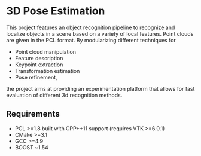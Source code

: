 # 3D Pose Estimation
This project features an object recognition pipeline to recognize and localize objects in a scene based on a variety of local features. Point clouds are given in the PCL format. By modularizing different techniques for

* Point cloud manipulation
* Feature description
* Keypoint extraction
* Transformation estimation
* Pose refinement,

the project aims at providing an experimentation platform that allows for fast evaluation of different 3d recognition methods.

## Requirements
* PCL >=1.8 built with CPP++11 support (requires VTK >=6.0.1)
* CMake >=3.1
* GCC >=4.9
* BOOST ~1.54
